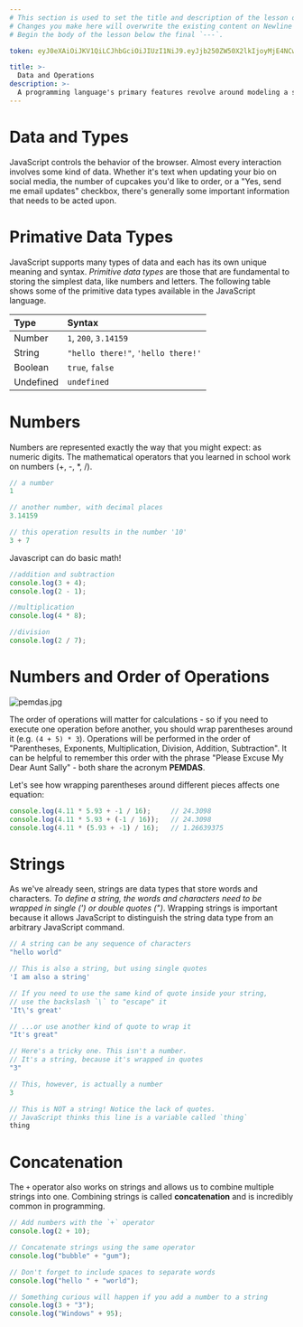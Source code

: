 ```yaml
---
# This section is used to set the title and description of the lesson on Newline. Do not edit `token`.
# Changes you make here will overwrite the existing content on Newline when synced via Github.
# Begin the body of the lesson below the final `---`.

token: eyJ0eXAiOiJKV1QiLCJhbGciOiJIUzI1NiJ9.eyJjb250ZW50X2lkIjoyMjE4NCwiY29udGVudF90eXBlIjoiTGVzc29uIn0.RlcI0RxYjF8zW-VjLOdBSsnI60G1RfCkn0NgvKcgMnQ

title: >-
  Data and Operations
description: >-
  A programming language's primary features revolve around modeling a scenario and performing basic mathematical operations.
---
```

# Data and Types
JavaScript controls the behavior of the browser. Almost every interaction involves some kind of data. Whether it's text when updating your bio on social media, the number of cupcakes you'd like to order, or a "Yes, send me email updates" checkbox, there's generally some important information that needs to be acted upon. 

# Primative Data Types
JavaScript supports many types of data and each has its own unique meaning and syntax. _Primitive data types_ are those that are fundamental to storing the simplest data, like numbers and letters. The following table shows some of the primitive data types available in the JavaScript language.

Type | Syntax
:--- | :---
Number | `1`, `200`, `3.14159`
String | `"hello there!"`, `'hello there!'`
Boolean | `true`, `false`
Undefined | `undefined`

# Numbers
Numbers are represented exactly the way that you might expect: as numeric digits. The mathematical operators that you learned in school work on numbers (+, -, *, /). 

```javascript
// a number
1 

// another number, with decimal places
3.14159 

// this operation results in the number '10'
3 + 7 
```

Javascript can do basic math!

```javascript runnable
//addition and subtraction
console.log(3 + 4);
console.log(2 - 1);

//multiplication
console.log(4 * 8);

//division
console.log(2 / 7);
```

# Numbers and Order of Operations

![pemdas.jpg](https://tiy-learn-content.s3.amazonaws.com/b5c4b7c5-pemdas.jpg)

The order of operations will matter for calculations - so if you need to execute one operation before another, you should wrap parentheses around it (e.g. `(4 + 5) * 3`). Operations will be performed in the order of "Parentheses, Exponents, Multiplication, Division, Addition, Subtraction". It can be helpful to remember this order with the phrase "Please Excuse My Dear Aunt Sally" - both share the acronym **PEMDAS**. 

Let's see how wrapping parentheses around different pieces affects one equation:

```js
console.log(4.11 * 5.93 + -1 / 16);     // 24.3098
console.log(4.11 * 5.93 + (-1 / 16));   // 24.3098
console.log(4.11 * (5.93 + -1) / 16);   // 1.26639375
```


# Strings
As we've already seen, strings are data types that store words and characters. *To define a string, the words and characters need to be wrapped in single (') or double quotes (")*. Wrapping strings is important because it allows JavaScript to distinguish the string data type from an arbitrary JavaScript command.

```js
// A string can be any sequence of characters
"hello world" 

// This is also a string, but using single quotes
'I am also a string' 

// If you need to use the same kind of quote inside your string,
// use the backslash `\` to "escape" it
'It\'s great'

// ...or use another kind of quote to wrap it
"It's great"

// Here's a tricky one. This isn't a number.
// It's a string, because it's wrapped in quotes
"3" 

// This, however, is actually a number
3

// This is NOT a string! Notice the lack of quotes.
// JavaScript thinks this line is a variable called `thing`
thing 
```

# Concatenation
The `+` operator also works on strings and allows us to combine multiple strings into one. Combining strings is called **concatenation** and is incredibly common in programming.

```js runnable
// Add numbers with the `+` operator
console.log(2 + 10);

// Concatenate strings using the same operator
console.log("bubble" + "gum");

// Don't forget to include spaces to separate words
console.log("hello " + "world");

// Something curious will happen if you add a number to a string
console.log(3 + "3");
console.log("Windows" + 95);
```
